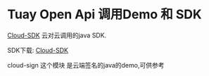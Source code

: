 # Tuay Open Api 调用Demo 和 SDK

[Cloud-SDK](https://github.com/TuyaInc/TuyaDemo/blob/master/cloud-sdk/Readme.md) 云对云调用的java SDK.

SDK下载: [Cloud-SDK](https://github.com/TuyaInc/TuyaDemo/releases/download/1.0-SNAPSHOT/cloud-sdk-1.0-SNAPSHOT.jar)

cloud-sign 这个模块 是云端签名的java的demo,可供参考


